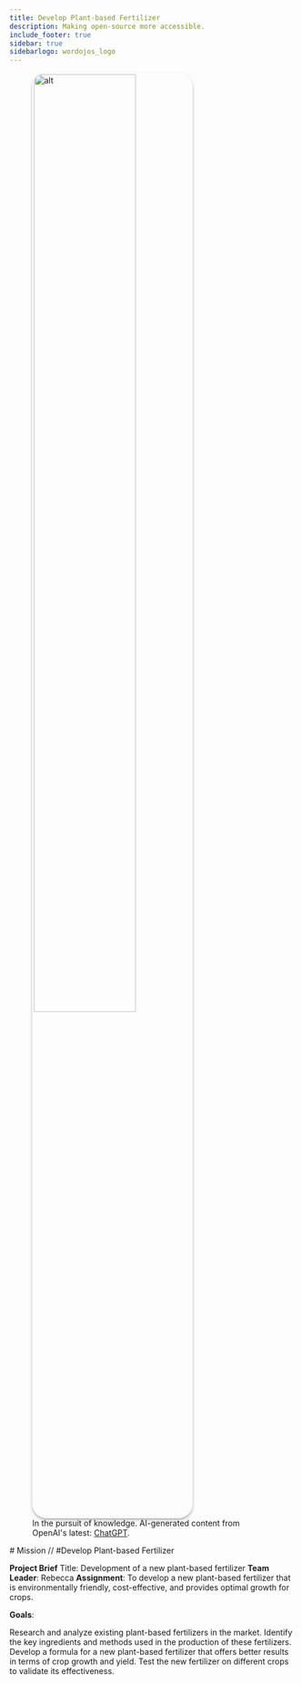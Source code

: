 ```yaml
---
title: Develop Plant-based Fertilizer
description: Making open-source more accessible.
include_footer: true
sidebar: true
sidebarlogo: wordojos_logo
---
```

<figure>
    <img src='/uploads/mechs/Barista.png' style="width: 65%;height: 65%;padding: 3px; box-shadow: 0 3px 5px rgba(0,0,0,.3);border-radius: 25px;overflow: hidden;border: none;" align="middle"; alt='alt'; alt='student in hoody with laptop';/>
    <figcaption>In the pursuit of knowledge.  AI-generated content from OpenAI's latest: <a href="https://openai.com/blog/chatgpt/" >ChatGPT</a>.</figcaption>
</figure>
# Mission // #Develop Plant-based Fertilizer

**Project Brief**
Title: Development of a new plant-based fertilizer
**Team Leader**: Rebecca
**Assignment**: To develop a new plant-based fertilizer that is environmentally friendly, cost-effective, and provides optimal growth for crops.

**Goals**:

Research and analyze existing plant-based fertilizers in the market.
Identify the key ingredients and methods used in the production of these fertilizers.
Develop a formula for a new plant-based fertilizer that offers better results in terms of crop growth and yield.
Test the new fertilizer on different crops to validate its effectiveness.